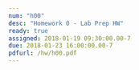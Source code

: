 ```yaml
---
num: "h00"
desc: "Homework 0 - Lab Prep HW"
ready: true
assigned: 2018-01-19 09:30:00.00-7
due: 2018-01-23 16:00:00.00-7
pdfurl: /hw/h00.pdf
---
```

